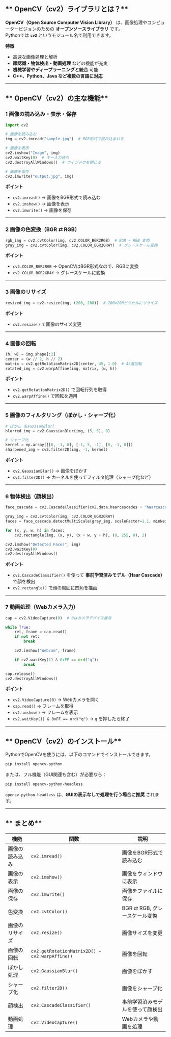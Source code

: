 ## ** OpenCV（cv2）ライブラリとは？**
**OpenCV（Open Source Computer Vision Library）** は、画像処理やコンピュータービジョンのための **オープンソースライブラリ** です。  
Pythonでは **`cv2`** というモジュール名で利用できます。  

**特徴**  
- 高速な画像処理と解析  
- **顔認識・物体検出・動画処理** などの機能が充実  
- **機械学習やディープラーニングと統合** 可能  
- **C++、Python、Java など複数の言語に対応**  

---

## ** OpenCV（cv2）の主な機能**
### **1️ 画像の読み込み・表示・保存**
```python
import cv2

# 画像を読み込む
img = cv2.imread("sample.jpg")  # BGR形式で読み込まれる

# 画像を表示
cv2.imshow("Image", img)
cv2.waitKey(0)  # キー入力待ち
cv2.destroyAllWindows()  # ウィンドウを閉じる

# 画像を保存
cv2.imwrite("output.jpg", img)
```
 **ポイント**  
- `cv2.imread()` → 画像をBGR形式で読み込む  
- `cv2.imshow()` → 画像を表示  
- `cv2.imwrite()` → 画像を保存  

---

### **2️ 画像の色変換（BGR ⇄ RGB）**
```python
rgb_img = cv2.cvtColor(img, cv2.COLOR_BGR2RGB)  # BGR → RGB 変換
gray_img = cv2.cvtColor(img, cv2.COLOR_BGR2GRAY)  # グレースケール変換
```
 **ポイント**  
- `cv2.COLOR_BGR2RGB` → OpenCVはBGR形式なので、RGBに変換  
- `cv2.COLOR_BGR2GRAY` → グレースケールに変換  

---

### **3️ 画像のリサイズ**
```python
resized_img = cv2.resize(img, (200, 200))  # 200×200ピクセルにリサイズ
```
 **ポイント**  
- `cv2.resize()` で画像のサイズ変更  

---

### **4️ 画像の回転**
```python
(h, w) = img.shape[:2]
center = (w // 2, h // 2)
matrix = cv2.getRotationMatrix2D(center, 45, 1.0)  # 45度回転
rotated_img = cv2.warpAffine(img, matrix, (w, h))
```
 **ポイント**  
- `cv2.getRotationMatrix2D()` で回転行列を取得  
- `cv2.warpAffine()` で回転を適用  

---

### **5️ 画像のフィルタリング（ぼかし・シャープ化）**
```python
# ぼかし（GaussianBlur）
blurred_img = cv2.GaussianBlur(img, (5, 5), 0)

# シャープ化
kernel = np.array([[0, -1, 0], [-1, 5, -1], [0, -1, 0]])
sharpened_img = cv2.filter2D(img, -1, kernel)
```
 **ポイント**  
- `cv2.GaussianBlur()` → 画像をぼかす  
- `cv2.filter2D()` → カーネルを使ってフィルタ処理（シャープ化など）  

---

### **6️ 物体検出（顔検出）**
```python
face_cascade = cv2.CascadeClassifier(cv2.data.haarcascades + "haarcascade_frontalface_default.xml")

gray_img = cv2.cvtColor(img, cv2.COLOR_BGR2GRAY)
faces = face_cascade.detectMultiScale(gray_img, scaleFactor=1.1, minNeighbors=5)

for (x, y, w, h) in faces:
    cv2.rectangle(img, (x, y), (x + w, y + h), (0, 255, 0), 2)

cv2.imshow("Detected Faces", img)
cv2.waitKey(0)
cv2.destroyAllWindows()
```
 **ポイント**  
- `cv2.CascadeClassifier()` を使って **事前学習済みモデル（Haar Cascade）** で顔を検出  
- `cv2.rectangle()` で顔の周囲に四角を描画  

---

### **7️ 動画処理（Webカメラ入力）**
```python
cap = cv2.VideoCapture(0)  # 0はカメラデバイス番号

while True:
    ret, frame = cap.read()
    if not ret:
        break

    cv2.imshow("Webcam", frame)

    if cv2.waitKey(1) & 0xFF == ord("q"):
        break

cap.release()
cv2.destroyAllWindows()
```
 **ポイント**  
- `cv2.VideoCapture(0)` → Webカメラを開く  
- `cap.read()` → フレームを取得  
- `cv2.imshow()` → フレームを表示  
- `cv2.waitKey(1) & 0xFF == ord("q")` → `q` を押したら終了  

---

## ** OpenCV（cv2）のインストール**
PythonでOpenCVを使うには、以下のコマンドでインストールできます。  
```sh
pip install opencv-python
```
または、フル機能（GUI関連も含む）が必要なら：
```sh
pip install opencv-python-headless
```
`opencv-python-headless` は、**GUIの表示なしで処理を行う場合に推奨** されます。  

---

## ** まとめ**
| 機能             | 関数                      | 説明 |
|----------------|----------------------|------|
| 画像の読み込み | `cv2.imread()`        | 画像をBGR形式で読み込む |
| 画像の表示     | `cv2.imshow()`        | 画像をウィンドウに表示 |
| 画像の保存     | `cv2.imwrite()`       | 画像をファイルに保存 |
| 色変換         | `cv2.cvtColor()`      | BGR ⇄ RGB, グレースケール変換 |
| 画像のリサイズ | `cv2.resize()`        | 画像サイズを変更 |
| 画像の回転     | `cv2.getRotationMatrix2D() + cv2.warpAffine()` | 画像を回転 |
| ぼかし処理     | `cv2.GaussianBlur()`  | 画像をぼかす |
| シャープ化     | `cv2.filter2D()`      | 画像をシャープ化 |
| 顔検出         | `cv2.CascadeClassifier()` | 事前学習済みモデルを使って顔検出 |
| 動画処理       | `cv2.VideoCapture()`  | Webカメラや動画を処理 |

